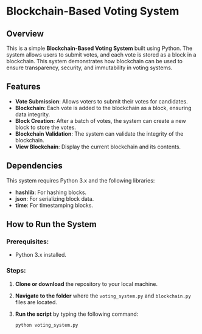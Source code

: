 # Blockchain-Based Voting System

## Overview
This is a simple **Blockchain-Based Voting System** built using Python. The system allows users to submit votes, and each vote is stored as a block in a blockchain. This system demonstrates how blockchain can be used to ensure transparency, security, and immutability in voting systems.

## Features
- **Vote Submission**: Allows voters to submit their votes for candidates.
- **Blockchain**: Each vote is added to the blockchain as a block, ensuring data integrity.
- **Block Creation**: After a batch of votes, the system can create a new block to store the votes.
- **Blockchain Validation**: The system can validate the integrity of the blockchain.
- **View Blockchain**: Display the current blockchain and its contents.

## Dependencies
This system requires Python 3.x and the following libraries:
- **hashlib**: For hashing blocks.
- **json**: For serializing block data.
- **time**: For timestamping blocks.

## How to Run the System

### Prerequisites:
- Python 3.x installed.

### Steps:
1. **Clone or download** the repository to your local machine.

2. **Navigate to the folder** where the `voting_system.py` and `blockchain.py` files are located.

3. **Run the script** by typing the following command:
   ```bash
   python voting_system.py
